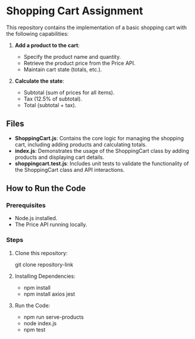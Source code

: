 # Shopping Cart Assignment
This repository contains the implementation of a basic shopping cart with the following capabilities:

1. **Add a product to the cart**:
   - Specify the product name and quantity.
   - Retrieve the product price from the Price API.
   - Maintain cart state (totals, etc.).

2. **Calculate the state**:
   - Subtotal (sum of prices for all items).
   - Tax (12.5% of subtotal).
   - Total (subtotal + tax).
## Files
   - **ShoppingCart.js**: Contains the core logic for managing the shopping cart, including adding products and calculating totals.
   - **index.js**: Demonstrates the usage of the ShoppingCart class by adding products and displaying cart details.
   - **shoppingcart.test.js**: Includes unit tests to validate the functionality of the ShoppingCart class and API interactions.
  
## How to Run the Code

### Prerequisites
- Node.js installed.
- The Price API running locally.

### Steps
1. Clone this repository:
   
   git clone repository-link

2. Installing Dependencies:
   
   - npm install 
   - npm install axios jest

3. Run the Code:

   - npm run serve-products
   - node index.js
   - npm test
